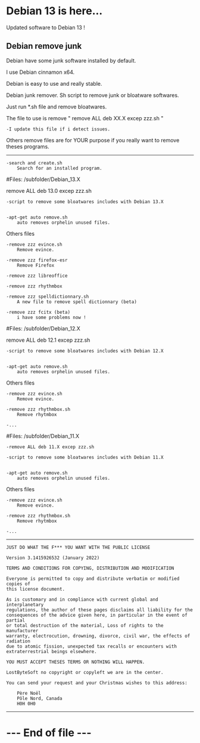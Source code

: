 # Debian 13 is here...

Updated software to Debian 13 !


Debian remove junk
--------------------------------------------------------------------

Debian have some junk software installed by default.

I use Debian cinnamon x64.


Debian is easy to use and really stable.

Debian junk remover. Sh script to remove junk or bloatware softwares.

Just run *.sh file and remove bloatwares.

The file to use is remove " remove ALL deb XX.X excep zzz.sh "


	-I update this file if i detect issues.


Others remove files are for YOUR purpose if you really want to remove theses programs.


--------------------------------------------------------------------

	-search and create.sh
		Search for an installed program.

#Files: /subfolder/Debian_13.X

remove ALL deb 13.0 excep zzz.sh

	-script to remove some bloatwares includes with Debian 13.X


	-apt-get auto remove.sh
		auto removes orphelin unused files.


Others files

	-remove zzz evince.sh
		Remove evince.
	
	-remove zzz firefox-esr
		Remove Firefox
	
	-remove zzz libreoffice
	
	-remove zzz rhythmbox

	-remove zzz spelldictionnary.sh
		A new file to remove spell dictionnary (beta)

	-remove zzz fcitx (beta)
		i have some problems now !


#Files: /subfolder/Debian_12.X

remove ALL deb 12.1 excep zzz.sh

	-script to remove some bloatwares includes with Debian 12.X


	-apt-get auto remove.sh
		auto removes orphelin unused files.


Others files

	-remove zzz evince.sh
		Remove evince.

	-remove zzz rhythmbox.sh
		Remove rhytmbox

	-...


#Files: /subfolder/Debian_11.X

	-remove ALL deb 11.X excep zzz.sh

	-script to remove some bloatwares includes with Debian 11.X


	-apt-get auto remove.sh
		auto removes orphelin unused files.


Others files

	-remove zzz evince.sh
		Remove evince.

	-remove zzz rhythmbox.sh
		Remove rhytmbox

	-...


--------------------------------------------------------------------

 	JUST DO WHAT THE F*** YOU WANT WITH THE PUBLIC LICENSE
 	
 	Version 3.1415926532 (January 2022)
 	
 	TERMS AND CONDITIONS FOR COPYING, DISTRIBUTION AND MODIFICATION
    	
	Everyone is permitted to copy and distribute verbatim or modified copies of
 	this license document.
 	
 	As is customary and in compliance with current global and interplanetary
 	regulations, the author of these pages disclaims all liability for the
 	consequences of the advice given here, in particular in the event of partial
 	or total destruction of the material, Loss of rights to the manufacturer
 	warranty, electrocution, drowning, divorce, civil war, the effects of radiation
 	due to atomic fission, unexpected tax recalls or encounters with
 	extraterrestrial beings elsewhere.
 	
 	YOU MUST ACCEPT THESES TERMS OR NOTHING WILL HAPPEN.
 	
 	LostByteSoft no copyright or copyleft we are in the center.
 	
 	You can send your request and your Christmas wishes to this address:
 	
 		Père Noël
 		Pôle Nord, Canada
 		H0H 0H0

--------------------------------------------------------------------
# --- End of file ---

